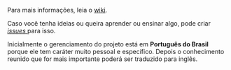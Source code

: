 Para mais informações, leia o [wiki](https://github.com/alexandre-mbm/my-bad-blocks/wiki).

Caso você tenha ideias ou queira aprender ou ensinar algo, pode criar [_issues_ ](/alexandre-mbm/my-bad-blocks/issues) para isso.

Inicialmente o gerenciamento do projeto está em **Português do Brasil** porque ele tem caráter muito pessoal e específico. Depois o conhecimento reunido que for mais importante poderá ser traduzido para inglês. 
